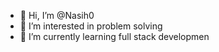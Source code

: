 - 👋 Hi, I’m @Nasih0
- 👀 I’m interested in problem solving
- 🌱 I’m currently learning full stack developmen


<!---
Nasih0/Nasih0 is a ✨ special ✨ repository because its `README.md` (this file) appears on your GitHub profile.
You can click the Preview link to take a look at your changes.
--->
